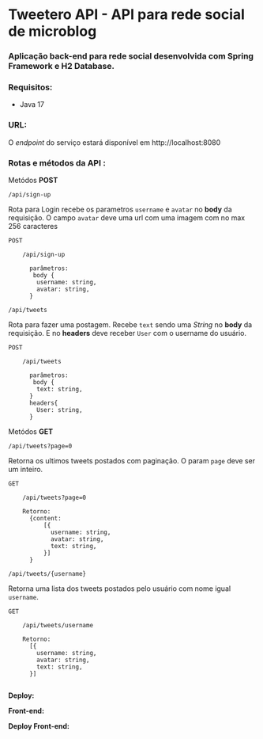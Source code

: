 # Tweetero API - API para rede social de microblog

### Aplicação back-end para rede social desenvolvida com Spring Framework e H2 Database.

### Requisitos: 
  * Java 17

### URL:
 O *endpoint* do serviço estará disponível em http://localhost:8080


### Rotas e métodos da API : 

Metódos **POST**

`/api/sign-up`

Rota para Login recebe os parametros `username` e `avatar` no **body** da requisição. O campo `avatar` deve uma url com uma imagem com no max 256 caracteres

```
POST

    /api/sign-up

      parâmetros:
       body {
        username: string,
        avatar: string,
      }

```

`/api/tweets`

Rota para fazer uma postagem. Recebe `text` sendo uma *String* no **body** da requisição. E no **headers** deve receber `User` com o username do usuário.

```
POST

    /api/tweets

      parâmetros:
       body {
        text: string,
      }
      headers{
        User: string,
      }

```

Metódos **GET**

`/api/tweets?page=0`

Retorna os ultimos tweets postados com paginação. O param `page` deve ser um inteiro.

```
GET

    /api/tweets?page=0

    Retorno:
      {content: 
          [{
            username: string,
            avatar: string,
            text: string, 
          }]
      }

```

`/api/tweets/{username}`

Retorna uma lista dos tweets postados pelo usuário com nome igual `username`.

```
GET

    /api/tweets/username

    Retorno:
      [{
        username: string,
        avatar: string,
        text: string,
      }]
      

```

**Deploy:**

**Front-end:**

**Deploy Front-end:**
